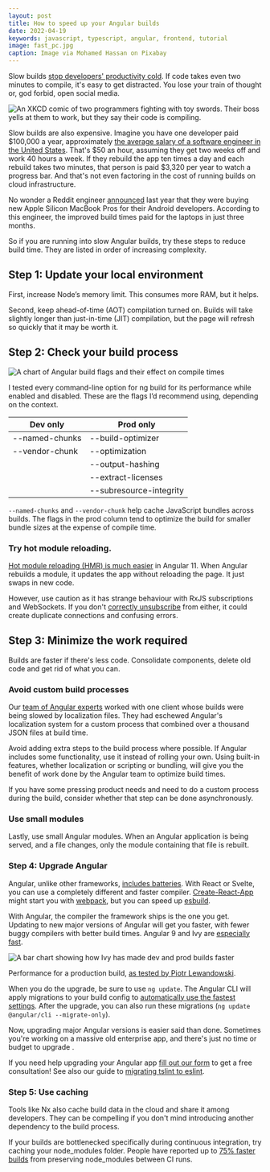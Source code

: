 ```yaml
---
layout: post
title: How to speed up your Angular builds
date: 2022-04-19
keywords: javascript, typescript, angular, frontend, tutorial
image: fast_pc.jpg
caption: Image via Mohamed Hassan on Pixabay
---
```


Slow builds [stop developers' productivity cold](https://steven-lemon182.medium.com/a-guide-to-reducing-development-wait-time-part-1-why-9dcbbfdc1224). If code takes even two minutes to compile, it's easy to get distracted. You lose your train of thought or, god forbid, open social media.

![An XKCD comic of two programmers fighting with toy swords. Their boss yells at them to work, but they say their code is compiling.](/img/compiling.png)

Slow builds are also expensive. Imagine you have one developer paid $100,000 a year, approximately [the average salary of a software engineer in the United States](https://www.ziprecruiter.com/Salaries/Software-Engineer-Salary). That's $50 an hour, assuming they get two weeks off and work 40 hours a week. If they rebuild the app ten times a day and each rebuild takes two minutes, that person is paid $3,320 per year to watch a progress bar. And that's not even factoring in the cost of running builds on cloud infrastructure.

No wonder a Reddit engineer [announced](https://twitter.com/softwarejameson/status/1455971162060697613?s=20&t=nG4msUNBfLolUl_TEndsYQ) last year that they were buying new Apple Silicon MacBook Pros for their Android developers. According to this engineer, the improved build times paid for the laptops in just three months.

So if you are running into slow Angular builds, try these steps to reduce build time. They are listed in order of increasing complexity.

## Step 1: Update your local environment

First, increase Node’s memory limit. This consumes more RAM, but it helps.

Second, keep ahead-of-time (AOT) compilation turned on. Builds will take slightly longer than just-in-time (JIT) compilation, but the page will refresh so quickly that it may be worth it.

## Step 2: Check your build process

![A chart of Angular build flags and their effect on compile times](/img/angular-build-flags.png)

I tested every command-line option for ng build for its performance while enabled and disabled. These are the flags I’d recommend using, depending on the context.

|Dev only|Prod only|
|--------|---------|
|--named-chunks|--build-optimizer|
|--vendor-chunk|--optimization|
| |--output-hashing|
| |--extract-licenses|
| |--subresource-integrity|

`--named-chunks` and `--vendor-chunk` help cache JavaScript bundles across builds. The flags in the prod column tend to optimize the build for smaller bundle sizes at the expense of compile time.

### Try hot module reloading.

[Hot module reloading (HMR) is much easier](https://blog.angular.io/version-11-of-angular-now-available-74721b7952f7 "https://blog.angular.io/version-11-of-angular-now-available-74721b7952f7") in Angular 11. When Angular rebuilds a module, it updates the app without reloading the page. It just swaps in new code.

However, use caution as it has strange behaviour with RxJS subscriptions and WebSockets. If you don't [correctly unsubscribe](https://levelup.gitconnected.com/unsubscribing-in-angular-the-right-way-6ed82be43ccc "https://levelup.gitconnected.com/unsubscribing-in-angular-the-right-way-6ed82be43ccc") from either, it could create duplicate connections and confusing errors.

Step 3: Minimize the work required
----------------------------------

Builds are faster if there's less code. Consolidate components, delete old code and get rid of what you can.

### Avoid custom build processes

Our [team of Angular experts](https://www.bitovi.com/frontend-javascript-consulting/angular-consulting "https://www.bitovi.com/frontend-javascript-consulting/angular-consulting") worked with one client whose builds were being slowed by localization files. They had eschewed Angular's localization system for a custom process that combined over a thousand JSON files at build time.

Avoid adding extra steps to the build process where possible. If Angular includes some functionality, use it instead of rolling your own. Using built-in features, whether localization or scripting or bundling, will give you the benefit of work done by the Angular team to optimize build times.

If you have some pressing product needs and need to do a custom process during the build, consider whether that step can be done asynchronously.

### Use small modules

Lastly, use small Angular modules. When an Angular application is being served, and a file changes, only the module containing that file is rebuilt.

### Step 4: Upgrade Angular

Angular, unlike other frameworks, [includes batteries](https://dev.to/dubyabrian/comment/37cp "https://dev.to/dubyabrian/comment/37cp"). With React or Svelte, you can use a completely different and faster compiler. [Create-React-App](https://create-react-app.dev/ "https://create-react-app.dev") might start you with [webpack](https://webpack.js.org/ "https://webpack.js.org"), but you can speed up [esbuild](https://esbuild.github.io/ "https://esbuild.github.io").

With Angular, the compiler the framework ships is the one you get. Updating to new major versions of Angular will get you faster, with fewer buggy compilers with better build times. Angular 9 and Ivy are [especially fast](https://www.piotrl.net/angular-ivy-build-performance/ "https://www.piotrl.net/angular-ivy-build-performance/").

![A bar chart showing how Ivy has made dev and prod builds faster](/img/ivy-build-comparison.png)

Performance for a production build, [as tested by Piotr Lewandowski](https://indepth.dev/posts/1221/angular-with-ivy-build-performance-review "https://indepth.dev/posts/1221/angular-with-ivy-build-performance-review").

When you do the upgrade, be sure to use `ng update`. The Angular CLI will apply migrations to your build config to [automatically use the fastest settings](https://github.com/angular/angular/issues/42100#issuecomment-847331725 "https://github.com/angular/angular/issues/42100#issuecomment-847331725"). After the upgrade, you can also run these migrations (`ng update @angular/cli --migrate-only`).

Now, upgrading major Angular versions is easier said than done. Sometimes you're working on a massive old enterprise app, and there's just no time or budget to upgrade .

If you need help upgrading your Angular app [fill out our form](https://www.bitovi.com/frontend-javascript-consulting/angular-consulting "https://www.bitovi.com/frontend-javascript-consulting/angular-consulting") to get a free consultation! See also our guide to [migrating tslint to eslint](https://www.bitovi.com/blog/angular-upgrades-painless-migration-from-tslint-to-eslint "https://www.bitovi.com/blog/angular-upgrades-painless-migration-from-tslint-to-eslint").

### Step 5: Use caching

Tools like Nx also cache build data in the cloud and share it among developers. They can be compelling if you don't mind introducing another dependency to the build process.

If your builds are bottlenecked specifically during continuous integration, try caching your node_modules folder. People have reported up to [75% faster builds](https://medium.com/vendasta/how-to-speed-up-angular-build-times-with-caching-5856d369de88 "https://medium.com/vendasta/how-to-speed-up-angular-build-times-with-caching-5856d369de88") from preserving node_modules between CI runs.